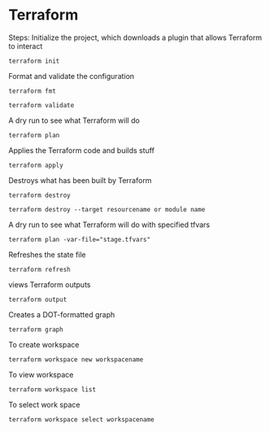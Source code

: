 # Terraform
Steps:
Initialize the project, which downloads a plugin that allows Terraform to interact
```
terraform init
```
Format and validate the configuration
```
terraform fmt
```
```
terraform validate
```
A dry run to see what Terraform will do
```
terraform plan
```
Applies the Terraform code and builds stuff
```
terraform apply
```
Destroys what has been built by Terraform
```
terraform destroy
```
```
terraform destroy --target resourcename or module name
```
A dry run to see what Terraform will do with specified tfvars
```
terraform plan -var-file="stage.tfvars"
```
Refreshes the state file
```
terraform refresh 
```
views Terraform outputs
```
terraform output 
```
Creates a DOT-formatted graph
```
terraform graph 
```
To create workspace
```
terraform workspace new workspacename 
```
To view workspace
```
terraform workspace list 
```
To select work space
```
terraform workspace select workspacename  
```
